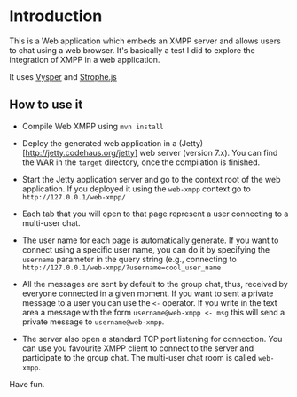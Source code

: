 Introduction
============

This is a Web application which embeds an XMPP server and allows users to chat using a web browser. It's basically a test I did to explore the integration of XMPP in a web application.

It uses [Vysper](http://mina.apache.org/vysper) and [Strophe.js](http://strophe.im/)

How to use it
-------------

* Compile Web XMPP using `mvn install`

* Deploy the generated web application in a (Jetty)[http://jetty.codehaus.org/jetty] web server (version 7.x). You can find the WAR in the `target` directory, once the compilation is finished.

* Start the Jetty application server and go to the context root of the web application. If you deployed it using the `web-xmpp` context go to `http://127.0.0.1/web-xmpp/`

* Each tab that you will open to that page represent a user connecting to a multi-user chat.

* The user name for each page is automatically generate. If you want to connect using a specific user name, you can do it by specifying the `username` parameter in the query string (e.g., connecting to `http://127.0.0.1/web-xmpp/?username=cool_user_name`

* All the messages are sent by default to the group chat, thus, received by everyone connected in a given moment. If you want to sent a private message to a user you can use the `<-` operator. If you write in the text area a message with the form `username@web-xmpp <- msg` this will send a private message to `username@web-xmpp`.

* The server also open a standard TCP port listening for connection. You can use you favourite XMPP client to connect to the server and participate to the group chat. The multi-user chat room is called `web-xmpp`.

Have fun.
